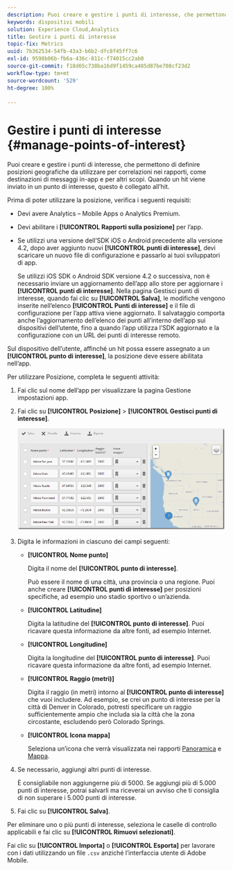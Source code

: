 ```yaml
---
description: Puoi creare e gestire i punti di interesse, che permettono di definire posizioni geografiche da utilizzare per correlazioni nei rapporti, come destinazioni di messaggi in-app e per altri scopi. Quando un hit viene inviato in un punto di interesse, quest’ultimo è associato all’hit.
keywords: dispositivi mobili
solution: Experience Cloud,Analytics
title: Gestire i punti di interesse
topic-fix: Metrics
uuid: 7b362534-54fb-43a3-b6b2-dfc8f45ff7c6
exl-id: 9598b06b-fb6a-436c-811c-f74015cc2ab0
source-git-commit: f18d65c738ba16d9f1459ca485d87be708cf23d2
workflow-type: tm+mt
source-wordcount: '529'
ht-degree: 100%

---
```


# Gestire i punti di interesse {#manage-points-of-interest}

Puoi creare e gestire i punti di interesse, che permettono di definire posizioni geografiche da utilizzare per correlazioni nei rapporti, come destinazioni di messaggi in-app e per altri scopi. Quando un hit viene inviato in un punto di interesse, questo è collegato all’hit.

Prima di poter utilizzare la posizione, verifica i seguenti requisiti:

* Devi avere Analytics – Mobile Apps o Analytics Premium.
* Devi abilitare i **[!UICONTROL Rapporti sulla posizione]** per l’app.
* Se utilizzi una versione dell’SDK iOS o Android precedente alla versione 4.2, dopo aver aggiunto nuovi **[!UICONTROL punti di interesse]**, devi scaricare un nuovo file di configurazione e passarlo ai tuoi sviluppatori di app.

   Se utilizzi iOS SDK o Android SDK versione 4.2 o successiva, non è necessario inviare un aggiornamento dell’app allo store per aggiornare i **[!UICONTROL punti di interesse]**. Nella pagina Gestisci punti di interesse, quando fai clic su **[!UICONTROL Salva]**, le modifiche vengono inserite nell’elenco **[!UICONTROL Punti di interesse]** e il file di configurazione per l’app attiva viene aggiornato. Il salvataggio comporta anche l’aggiornamento dell’elenco dei punti all’interno dell’app sui dispositivi dell’utente, fino a quando l’app utilizza l’SDK aggiornato e la configurazione con un URL dei punti di interesse remoto.

Sul dispositivo dell’utente, affinché un hit possa essere assegnato a un **[!UICONTROL punto di interesse]**, la posizione deve essere abilitata nell’app.

Per utilizzare Posizione, completa le seguenti attività:

1. Fai clic sul nome dell’app per visualizzare la pagina Gestione impostazioni app.
1. Fai clic su **[!UICONTROL Posizione]** > **[!UICONTROL Gestisci punti di interesse]**.

   ![Risultato del passaggio](assets/poi.png)

1. Digita le informazioni in ciascuno dei campi seguenti:

   * **[!UICONTROL Nome punto]**

      Digita il nome del **[!UICONTROL punto di interesse]**.

      Può essere il nome di una città, una provincia o una regione. Puoi anche creare **[!UICONTROL punti di interesse]** per posizioni specifiche, ad esempio uno stadio sportivo o un’azienda.

   * **[!UICONTROL Latitudine]**

      Digita la latitudine del **[!UICONTROL punto di interesse]**. Puoi ricavare questa informazione da altre fonti, ad esempio Internet.

   * **[!UICONTROL Longitudine]**

      Digita la longitudine del **[!UICONTROL punto di interesse]**. Puoi ricavare questa informazione da altre fonti, ad esempio Internet.

   * **[!UICONTROL Raggio (metri)]**

      Digita il raggio (in metri) intorno al **[!UICONTROL punto di interesse]** che vuoi includere. Ad esempio, se crei un punto di interesse per la città di Denver in Colorado, potresti specificare un raggio sufficientemente ampio che includa sia la città che la zona circostante, escludendo però Colorado Springs.

   * **[!UICONTROL Icona mappa]**

      Seleziona un’icona che verrà visualizzata nei rapporti [Panoramica](/help/using/location/c-location-overview.md) e [Mappa](/help/using/location/c-map-points.md).

1. Se necessario, aggiungi altri punti di interesse.

   È consigliabile non aggiungerne più di 5000. Se aggiungi più di 5.000 punti di interesse, potrai salvarli ma riceverai un avviso che ti consiglia di non superare i 5.000 punti di interesse.

1. Fai clic su **[!UICONTROL Salva]**.

Per eliminare uno o più punti di interesse, seleziona le caselle di controllo applicabili e fai clic su **[!UICONTROL Rimuovi selezionati]**.

Fai clic su **[!UICONTROL Importa]** o **[!UICONTROL Esporta]** per lavorare con i dati utilizzando un file `.csv` anziché l’interfaccia utente di Adobe Mobile.
